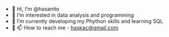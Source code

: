 - 👋 Hi, I’m @hasanito
- 👀 I’m interested in data analysis and programming
- 🌱 I’m currently developing my Phython skills and learning SQL 
- 💞️ 📫 How to reach me - haskac@gmail.com

<!---
hasanito/hasanito is a ✨ special ✨ repository because its `README.md` (this file) appears on your GitHub profile.
You can click the Preview link to take a look at your changes.
--->
